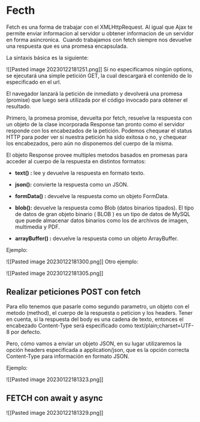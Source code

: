 # Fecth

Fetch es una forma de trabajar con el XMLHttpRequest. Al igual que Ajax te permite enviar informacion al servidor u obtener informacion de un servidor en forma asincronica.  Cuando trabajamos con fetch siempre nos devuelve una respuesta que es una promesa encapsulada.

La sintaxis básica es la siguiente:

![[Pasted image 20230122181251.png]]
Si no especificamos ningún options, se ejecutará una simple petición GET, la cual descargará el contenido de lo especificado en el url.

El navegador lanzará la petición de inmediato y devolverá una promesa (promise) que luego será utilizada por el código invocado para obtener el resultado.

Primero, la promesa promise, devuelta por fetch, resuelve la respuesta con un objeto de la clase incorporada Response tan pronto como el servidor responde con los encabezados de la petición. Podemos chequear el status HTTP para poder ver si nuestra petición ha sido exitosa o no, y chequear los encabezados, pero aún no disponemos del cuerpo de la misma.

El objeto Response provee multiples metodos basados en promesas para acceder al cuerpo de la respuesta en distintos formatos:

* **text() :** lee y devuelve la respuesta en formato texto.

* **json():** convierte la respuesta como un JSON.

* **formData() :** devuelve la respuesta como un objeto FormData.

* **blob():** devuelve la respuesta como Blob (datos binarios tipados). El tipo de datos de gran objeto binario ( BLOB ) es un tipo de datos de MySQL que puede almacenar datos binarios como los de archivos de imagen, multimedia y PDF.

* **arrayBuffer() :** devuelve la respuesta como un objeto ArrayBuffer.

Ejemplo:

![[Pasted image 20230122181300.png]]
Otro ejemplo:

![[Pasted image 20230122181305.png]]
## Realizar peticiones POST con fetch

Para ello tenemos que pasarle como segundo parametro, un objeto con el metodo (method), el cuerpo de la respuesta o peticion y los headers. Tener en cuenta, si la respuesta del body es una cadena de texto, entonces el encabezado Content-Type será especificado como text/plain;charset=UTF-8 por defecto.

Pero, cómo vamos a enviar un objeto JSON, en su lugar utilizaremos la opción headers especificada a application/json, que es la opción correcta Content-Type para información en formato JSON.

Ejemplo:

![[Pasted image 20230122181323.png]]
## FETCH con await y async

![[Pasted image 20230122181329.png]]
